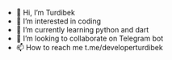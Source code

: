 - 👋 Hi, I’m Turdibek
- 👀 I’m interested in coding
- 🌱 I’m currently learning python and dart
- 💞️ I’m looking to collaborate on Telegram bot
- 📫 How to reach me t.me/developerturdibek

<!---
turdibek-jumabaev/turdibek-jumabaev is a ✨ special ✨ repository because its `README.md` (this file) appears on your GitHub profile.
You can click the Preview link to take a look at your changes.
--->
